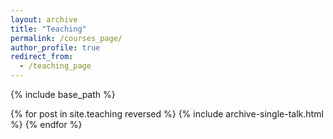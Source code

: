 ```yaml
---
layout: archive
title: "Teaching"
permalink: /courses_page/
author_profile: true
redirect_from:
  - /teaching_page
---
```


{% include base_path %}

{% for post in site.teaching reversed %}
  {% include archive-single-talk.html %}
{% endfor %}
